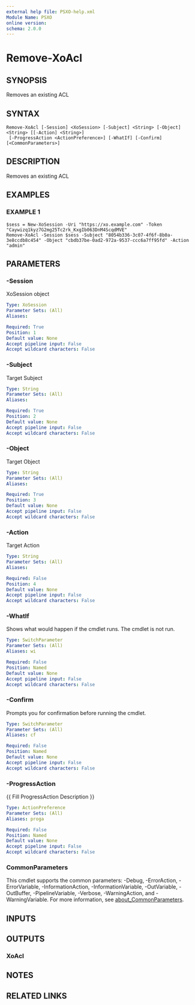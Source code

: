 ```yaml
---
external help file: PSXO-help.xml
Module Name: PSXO
online version:
schema: 2.0.0
---
```


# Remove-XoAcl

## SYNOPSIS
Removes an existing ACL

## SYNTAX

```
Remove-XoAcl [-Session] <XoSession> [-Subject] <String> [-Object] <String> [[-Action] <String>]
 [-ProgressAction <ActionPreference>] [-WhatIf] [-Confirm] [<CommonParameters>]
```

## DESCRIPTION
Removes an existing ACL

## EXAMPLES

### EXAMPLE 1
```
$sess = New-XoSession -Uri "https://xo.example.com" -Token "Caywizq1kyz7G2mg25Tc2rk_KxgIb063DnM4ScqdMVE"
Remove-XoAcl -Session $sess -Subject "8054b336-3c07-4f6f-8b0a-3e8ccdb8c454" -Object "cbdb37be-0ad2-972a-9537-ccc6a7ff95fd" -Action "admin"
```

## PARAMETERS

### -Session
XoSession object

```yaml
Type: XoSession
Parameter Sets: (All)
Aliases:

Required: True
Position: 1
Default value: None
Accept pipeline input: False
Accept wildcard characters: False
```

### -Subject
Target Subject

```yaml
Type: String
Parameter Sets: (All)
Aliases:

Required: True
Position: 2
Default value: None
Accept pipeline input: False
Accept wildcard characters: False
```

### -Object
Target Object

```yaml
Type: String
Parameter Sets: (All)
Aliases:

Required: True
Position: 3
Default value: None
Accept pipeline input: False
Accept wildcard characters: False
```

### -Action
Target Action

```yaml
Type: String
Parameter Sets: (All)
Aliases:

Required: False
Position: 4
Default value: None
Accept pipeline input: False
Accept wildcard characters: False
```

### -WhatIf
Shows what would happen if the cmdlet runs.
The cmdlet is not run.

```yaml
Type: SwitchParameter
Parameter Sets: (All)
Aliases: wi

Required: False
Position: Named
Default value: None
Accept pipeline input: False
Accept wildcard characters: False
```

### -Confirm
Prompts you for confirmation before running the cmdlet.

```yaml
Type: SwitchParameter
Parameter Sets: (All)
Aliases: cf

Required: False
Position: Named
Default value: None
Accept pipeline input: False
Accept wildcard characters: False
```

### -ProgressAction
{{ Fill ProgressAction Description }}

```yaml
Type: ActionPreference
Parameter Sets: (All)
Aliases: proga

Required: False
Position: Named
Default value: None
Accept pipeline input: False
Accept wildcard characters: False
```

### CommonParameters
This cmdlet supports the common parameters: -Debug, -ErrorAction, -ErrorVariable, -InformationAction, -InformationVariable, -OutVariable, -OutBuffer, -PipelineVariable, -Verbose, -WarningAction, and -WarningVariable. For more information, see [about_CommonParameters](http://go.microsoft.com/fwlink/?LinkID=113216).

## INPUTS

## OUTPUTS

### XoAcl
## NOTES

## RELATED LINKS

